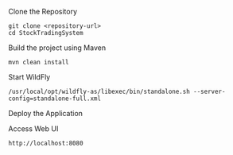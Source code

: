 Clone the Repository
```
git clone <repository-url>
cd StockTradingSystem
```

Build the project using Maven
```
mvn clean install
```

Start WildFly
```
/usr/local/opt/wildfly-as/libexec/bin/standalone.sh --server-config=standalone-full.xml

```

Deploy the Application

Access Web UI
```
http://localhost:8080
```
